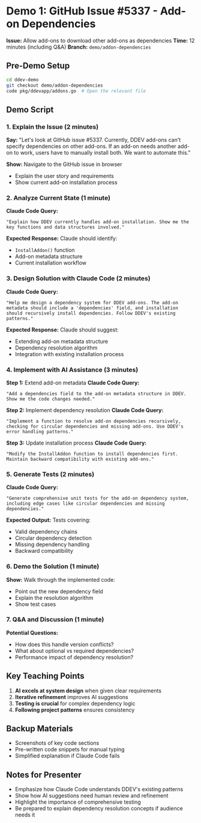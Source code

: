 # Demo 1: GitHub Issue #5337 - Add-on Dependencies

**Issue:** Allow add-ons to download other add-ons as dependencies
**Time:** 12 minutes (including Q&A)
**Branch:** `demo/addon-dependencies`

## Pre-Demo Setup

```bash
cd ddev-demo
git checkout demo/addon-dependencies
code pkg/ddevapp/addons.go  # Open the relevant file
```

## Demo Script

### 1. Explain the Issue (2 minutes)

**Say:** "Let's look at GitHub issue #5337. Currently, DDEV add-ons can't specify dependencies on other add-ons. If an add-on needs another add-on to work, users have to manually install both. We want to automate this."

**Show:** Navigate to the GitHub issue in browser
- Explain the user story and requirements
- Show current add-on installation process

### 2. Analyze Current State (1 minute)

**Claude Code Query:** 
```
"Explain how DDEV currently handles add-on installation. Show me the key functions and data structures involved."
```

**Expected Response:** Claude should identify:
- `InstallAddon()` function
- Add-on metadata structure
- Current installation workflow

### 3. Design Solution with Claude Code (2 minutes)

**Claude Code Query:**
```
"Help me design a dependency system for DDEV add-ons. The add-on metadata should include a 'dependencies' field, and installation should recursively install dependencies. Follow DDEV's existing patterns."
```

**Expected Response:** Claude should suggest:
- Extending add-on metadata structure
- Dependency resolution algorithm
- Integration with existing installation process

### 4. Implement with AI Assistance (3 minutes)

**Step 1:** Extend add-on metadata
**Claude Code Query:**
```
"Add a dependencies field to the add-on metadata structure in DDEV. Show me the code changes needed."
```

**Step 2:** Implement dependency resolution
**Claude Code Query:**
```
"Implement a function to resolve add-on dependencies recursively, checking for circular dependencies and missing add-ons. Use DDEV's error handling patterns."
```

**Step 3:** Update installation process
**Claude Code Query:**
```
"Modify the InstallAddon function to install dependencies first. Maintain backward compatibility with existing add-ons."
```

### 5. Generate Tests (2 minutes)

**Claude Code Query:**
```
"Generate comprehensive unit tests for the add-on dependency system, including edge cases like circular dependencies and missing dependencies."
```

**Expected Output:** Tests covering:
- Valid dependency chains
- Circular dependency detection
- Missing dependency handling
- Backward compatibility

### 6. Demo the Solution (1 minute)

**Show:** Walk through the implemented code:
- Point out the new dependency field
- Explain the resolution algorithm
- Show test cases

### 7. Q&A and Discussion (1 minute)

**Potential Questions:**
- How does this handle version conflicts?
- What about optional vs required dependencies?
- Performance impact of dependency resolution?

## Key Teaching Points

1. **AI excels at system design** when given clear requirements
2. **Iterative refinement** improves AI suggestions
3. **Testing is crucial** for complex dependency logic
4. **Following project patterns** ensures consistency

## Backup Materials

- Screenshots of key code sections
- Pre-written code snippets for manual typing
- Simplified explanation if Claude Code fails

## Notes for Presenter

- Emphasize how Claude Code understands DDEV's existing patterns
- Show how AI suggestions need human review and refinement
- Highlight the importance of comprehensive testing
- Be prepared to explain dependency resolution concepts if audience needs it